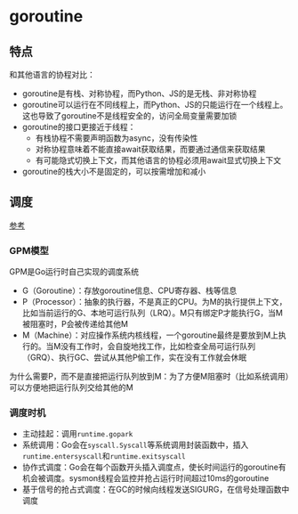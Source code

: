 # goroutine
## 特点
和其他语言的协程对比：

* goroutine是有栈、对称协程，而Python、JS的是无栈、非对称协程
* goroutine可以运行在不同线程上，而Python、JS的只能运行在一个线程上。这也导致了goroutine不是线程安全的，访问全局变量需要加锁
* goroutine的接口更接近于线程：
    * 有栈协程不需要声明函数为async，没有传染性
    * 对称协程意味着不能直接await获取结果，而要通过通信来获取结果
    * 有可能隐式切换上下文，而其他语言的协程必须用await显式切换上下文
* goroutine的栈大小不是固定的，可以按需增加和减小


## 调度
[参考](https://draveness.me/golang/docs/part3-runtime/ch06-concurrency/golang-goroutine/)

### GPM模型
GPM是Go运行时自己实现的调度系统

* G（Goroutine）：存放goroutine信息、CPU寄存器、栈等信息
* P（Processor）：抽象的执行器，不是真正的CPU。为M的执行提供上下文，比如当前运行的G、本地可运行队列（LRQ）。M只有绑定P才能执行G，当M被阻塞时，P会被传递给其他M
* M（Machine）：对应操作系统内核线程，一个goroutine最终是要放到M上执行的。当M没有工作时，会自旋地找工作，比如检查全局可运行队列（GRQ）、执行GC、尝试从其他P偷工作，实在没有工作就会休眠

为什么需要P，而不是直接把运行队列放到M：为了方便M阻塞时（比如系统调用）可以方便地把运行队列交给其他的M

### 调度时机
* 主动挂起：调用`runtime.gopark`
* 系统调用：Go会在`syscall.Syscall`等系统调用封装函数中，插入`runtime.entersyscall`和`runtime.exitsyscall`
* 协作式调度：Go会在每个函数开头插入调度点，使长时间运行的goroutine有机会被调度。sysmon线程会监控并抢占运行时间超过10ms的goroutine
* 基于信号的抢占式调度：在GC的时候向线程发送SIGURG，在信号处理函数中调度
